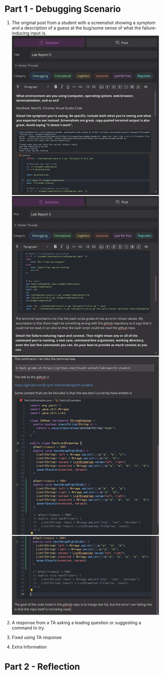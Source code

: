# Part 1 - Debugging Scenario
1. The original post from a student with a screenshot showing a symptom and a description of a guess at the bug/some sense of what the failure-inducing input is.
![alt text](1.png)
![alt text](2.png)
![alt text](3.png)
![alt text](4.png)

2. A response from a TA asking a leading question or suggesting a command to try.

3. Fixed using TA response

4. Extra Information

# Part 2 - Reflection
